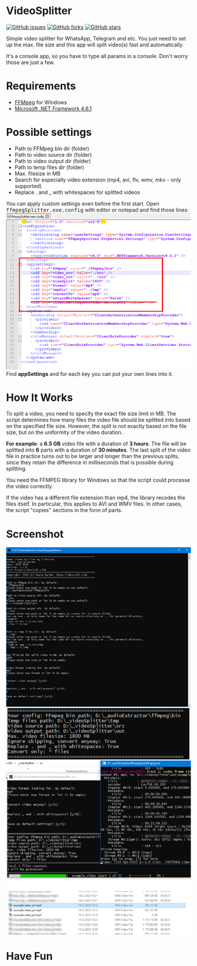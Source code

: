 # VideoSplitter

[![GitHub issues](https://img.shields.io/github/issues/Gokujo/VideoSplitter)](https://github.com/Gokujo/VideoSplitter/issues) [![GitHub forks](https://img.shields.io/github/forks/Gokujo/VideoSplitter)](https://github.com/Gokujo/VideoSplitter/network) [![GitHub stars](https://img.shields.io/github/stars/Gokujo/VideoSplitter)](https://github.com/Gokujo/VideoSplitter/stargazers)

Simple video splitter for WhatsApp, Telegram and etc. You just need to set up the max. file size and this app will split video(s) fast and automatically.

It's a console app, so you have to type all params in a console. Don't worry those are just a few.

# Requirements

- [FFMpeg](https://www.gyan.dev/ffmpeg/builds/) for Windows
- [Microsoft .NET Framework 4.6.1](https://www.microsoft.com/de-de/download/details.aspx?id=49982)

# Possible settings

- Path to FFMpeg bin dir (folder)
- Path to video source dir (folder)
- Path to video output dir (folder)
- Path to temp files dir (folder)
- Max. filesize in MB
- Search for especially video extension (mp4, avi, flv, wmv, mkv - only supported)
- Replace . and \_ with whitespaces for splitted videos

You can apply custom settings even before the first start. Open <kbd>ffmpegSplitter.exe.config</kbd> with editor or notepad and find those lines:
![Screenshot 5](./ScreenShots/5.png)
Find **appSettings** and for each key you can put your own lines into it.

# How It Works

To split a video, you need to specify the exact file size limit in MB. The script determines how many files the video file should be splitted into based on the specified file size. However, the split is not exactly based on the file size, but on the uniformity of the video duration.

**For example**: a **6.5 GB** video file with a duration of **3 hours**. The file will be splitted into **6** parts with a duration of **30 minutes**. The last split of the video file in practice turns out to be larger and longer than the previous splits, since they retain the difference in milliseconds that is possible during splitting.

You need the FFMPEG library for Windows so that the script could processe the video correctly.

If the video has a different file extension than mp4, the library recodes the files itself. In particular, this applies to AVI and WMV files. In other cases, the script "copies" sections in the form of parts.

# Screenshot

![Screenshot 1](./ScreenShots/1.png) ![Screenshot 2](./ScreenShots/2.png) ![Screenshot 3](./ScreenShots/3.png) ![Screenshot 4](./ScreenShots/4.png)

# Have Fun

